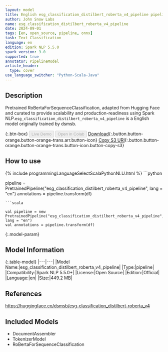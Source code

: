 ```yaml
---
layout: model
title: English esg_classification_distilbert_roberta_v4_pipeline pipeline RoBertaForSequenceClassification from dsmsb
author: John Snow Labs
name: esg_classification_distilbert_roberta_v4_pipeline
date: 2024-09-01
tags: [en, open_source, pipeline, onnx]
task: Text Classification
language: en
edition: Spark NLP 5.5.0
spark_version: 3.0
supported: true
annotator: PipelineModel
article_header:
  type: cover
use_language_switcher: "Python-Scala-Java"
---
```


## Description

Pretrained RoBertaForSequenceClassification, adapted from Hugging Face and curated to provide scalability and production-readiness using Spark NLP.`esg_classification_distilbert_roberta_v4_pipeline` is a English model originally trained by dsmsb.

{:.btn-box}
<button class="button button-orange" disabled>Live Demo</button>
<button class="button button-orange" disabled>Open in Colab</button>
[Download](https://s3.amazonaws.com/auxdata.johnsnowlabs.com/public/models/esg_classification_distilbert_roberta_v4_pipeline_en_5.5.0_3.0_1725212038295.zip){:.button.button-orange.button-orange-trans.arr.button-icon}
[Copy S3 URI](s3://auxdata.johnsnowlabs.com/public/models/esg_classification_distilbert_roberta_v4_pipeline_en_5.5.0_3.0_1725212038295.zip){:.button.button-orange.button-orange-trans.button-icon.button-copy-s3}

## How to use



<div class="tabs-box" markdown="1">
{% include programmingLanguageSelectScalaPythonNLU.html %}
```python

pipeline = PretrainedPipeline("esg_classification_distilbert_roberta_v4_pipeline", lang = "en")
annotations =  pipeline.transform(df)   

```
```scala

val pipeline = new PretrainedPipeline("esg_classification_distilbert_roberta_v4_pipeline", lang = "en")
val annotations = pipeline.transform(df)

```
</div>

{:.model-param}
## Model Information

{:.table-model}
|---|---|
|Model Name:|esg_classification_distilbert_roberta_v4_pipeline|
|Type:|pipeline|
|Compatibility:|Spark NLP 5.5.0+|
|License:|Open Source|
|Edition:|Official|
|Language:|en|
|Size:|449.2 MB|

## References

https://huggingface.co/dsmsb/esg-classification_distilbert-roberta_v4

## Included Models

- DocumentAssembler
- TokenizerModel
- RoBertaForSequenceClassification